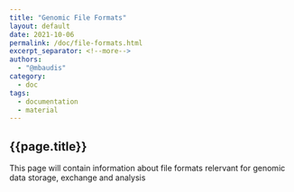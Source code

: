 ```yaml
---
title: "Genomic File Formats"
layout: default
date: 2021-10-06
permalink: /doc/file-formats.html
excerpt_separator: <!--more-->
authors:
  - "@mbaudis"
category:
  - doc
tags:
  - documentation
  - material
---
```


## {{page.title}}

This page will contain information about file formats relervant for genomic data
storage, exchange and analysis

<!--more-->
